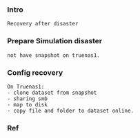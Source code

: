 
### Intro
    Recovery after disaster

### Prepare Simulation disaster
    not have snapshot on truenas1.

### Config recovery
    On Truenas1:
    - clone dataset from snapshot
    - sharing smb
    - map to disk
    - copy file and folder to dataset online.
    
### Ref  